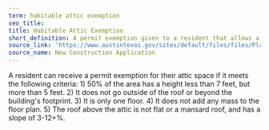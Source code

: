 ```yaml
---
term: habitable attic exemption
seo_title: 
title: Habitable Attic Exemption
short_definition: A permit exemption given to a resident that allows a person to live in the attic.
source_link: 'https://www.austintexas.gov/sites/default/files/files/Planning/Applications_Forms/new_con_addtn_app_AWU.pdf'
source_name: New Construction Application
---
```



A resident can receive a permit exemption for their attic space if it meets the following criteria: 1) 50% of the area has a height less than 7 feet, but more than 5 feet. 2) It does not go outside of the roof or beyond the building's footprint. 3) It is only one floor. 4) It does not add any mass to the floor plan. 5) The roof above the attic is not flat or a mansard roof, and has a slope of 3-12+%.